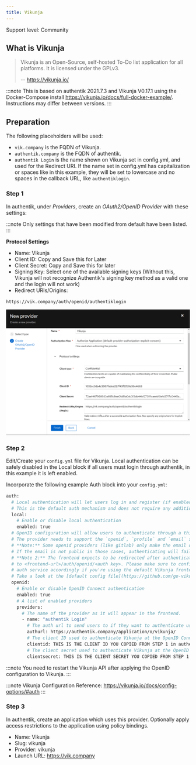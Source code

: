 ```yaml
---
title: Vikunja
---
```


<span class="badge badge--secondary">Support level: Community</span>

## What is Vikunja

> Vikunja is an Open-Source, self-hosted To-Do list application for all platforms. It is licensed under the GPLv3.
>
> -- https://vikunja.io/

:::note
This is based on authentik 2021.7.3 and Vikunja V0.17.1 using the Docker-Compose install https://vikunja.io/docs/full-docker-example/. Instructions may differ between versions.
:::

## Preparation

The following placeholders will be used:

-   `vik.company` is the FQDN of Vikunja.
-   `authentik.company` is the FQDN of authentik.
-   `authentik Login` is the name shown on Vikunja set in config.yml, and used for the Redirect URI. If the name set in config.yml has capitalization or spaces like in this example, they will be set to lowercase and no spaces in the callback URL, like `authentiklogin`.

### Step 1

In authentik, under _Providers_, create an _OAuth2/OpenID Provider_ with these settings:

:::note
Only settings that have been modified from default have been listed.
:::

**Protocol Settings**

-   Name: Vikunja
-   Client ID: Copy and Save this for Later
-   Client Secret: Copy and Save this for later
-   Signing Key: Select one of the available signing keys (Without this, Vikunja will not recognize Authentik's signing key method as a valid one and the login will not work)
-   Redirect URIs/Origins:

```
https://vik.company/auth/openid/authentiklogin
```

![](./vikunja1.png)

### Step 2

Edit/Create your `config.yml` file for Vikunja. Local authentication can be safely disabled in the Local block if all users must login through authentik, in this example it is left enabled.

Incorporate the following example Auth block into your `config.yml`:

```bash
auth:
  # Local authentication will let users log in and register (if enabled) through the db.
  # This is the default auth mechanism and does not require any additional configuration.
  local:
    # Enable or disable local authentication
    enabled: true
  # OpenID configuration will allow users to authenticate through a third-party OpenID Connect compatible provider.<br/>
  # The provider needs to support the `openid`, `profile` and `email` scopes.<br/>
  # **Note:** Some openid providers (like gitlab) only make the email of the user available through openid claims if they have set it to be publicly visible.
  # If the email is not public in those cases, authenticating will fail.
  # **Note 2:** The frontend expects to be redirected after authentication by the third party
  # to <frontend-url>/auth/openid/<auth key>. Please make sure to configure the redirect url with your third party
  # auth service accordingly if you're using the default Vikunja frontend.
  # Take a look at the [default config file](https://github.com/go-vikunja/api/blob/main/config.yml.sample) for more information about how to configure openid authentication.
  openid:
    # Enable or disable OpenID Connect authentication
    enabled: true
    # A list of enabled providers
    providers:
      # The name of the provider as it will appear in the frontend.
      - name: "authentik Login"
        # The auth url to send users to if they want to authenticate using OpenID Connect.
        authurl: https://authentik.company/application/o/vikunja/
        # The client ID used to authenticate Vikunja at the OpenID Connect provider.
        clientid: THIS IS THE CLIENT ID YOU COPIED FROM STEP 1 in authentik
        # The client secret used to authenticate Vikunja at the OpenID Connect provider.
        clientsecret: THIS IS THE CLIENT SECRET YOU COPIED FROM STEP 1 in authentik
```

:::note
You need to restart the Vikunja API after applying the OpenID configuration to Vikunja.
:::

:::note
Vikunja Configuration Reference: https://vikunja.io/docs/config-options/#auth
:::

### Step 3

In authentik, create an application which uses this provider. Optionally apply access restrictions to the application using policy bindings.

-   Name: Vikunja
-   Slug: vikunja
-   Provider: vikunja
-   Launch URL: https://vik.company
